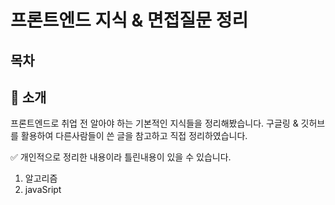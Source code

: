 # 프론트엔드 지식 & 면접질문 정리

## 목차

## 🌱 소개
프론트엔드로 취업 전 알아야 하는 기본적인 지식들을 정리해봤습니다. 구글링 & 깃허브를 활용하여 다른사람들이 쓴 글을 참고하고 직접 정리하였습니다.   

✅ 개인적으로 정리한 내용이라 틀린내용이 있을 수 있습니다.   



1. 알고리즘
2. javaSript


